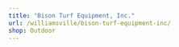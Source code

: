 ```yaml
---
title: "Bison Turf Equipment, Inc."
url: /williamsville/bison-turf-equipment-inc/
shop: Outdoor
---
```

